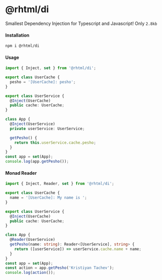 # @rhtml/di

Smallest Dependency Injection for Typescript and Javascript! Only `2.8kb`

#### Installation

```bash
npm i @rhtml/di
```

#### Usage

```typescript
import { Inject, set } from '@rhtml/di';

export class UserCache {
  pesho = '[UserCache]: pesho';
}

export class UserService {
  @Inject(UserCache)
  public cache: UserCache;
}

class App {
  @Inject(UserService)
  private userService: UserService;

  getPesho() {
    return this.userService.cache.pesho;
  }
}
const app = set(App);
console.log(app.getPesho());
```

#### Monad Reader

```typescript
import { Inject, Reader, set } from '@rhtml/di';

export class UserCache {
  name = '[UserCache]: My name is ';
}

export class UserService {
  @Inject(UserCache)
  public cache: UserCache;
}

class App {
  @Reader(UserService)
  getPesho(name: string): Reader<[UserService], string> {
    return ([userService]) => userService.cache.name + name;
  }
}
const app = set(App);
const action = app.getPesho('Kristiyan Tachev');
console.log(action());
```
